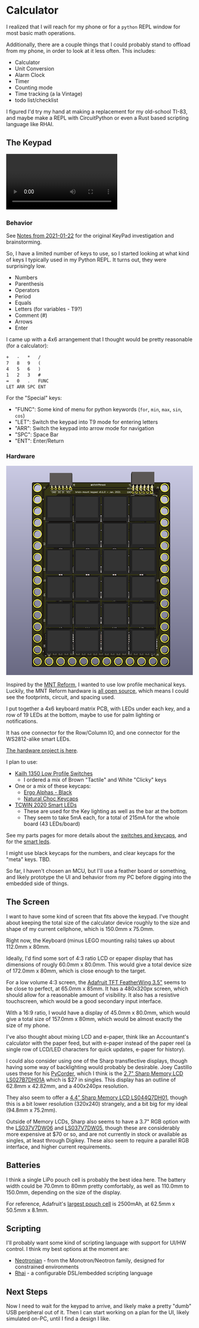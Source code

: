 # Calculator

I realized that I will reach for my phone or for a `python` REPL window for most basic math operations.

Additionally, there are a couple things that I could probably stand to offload from my phone, in order to look at it less often. This includes:

* Calculator
* Unit Conversion
* Alarm Clock
* Timer
* Counting mode
* Time tracking (a la Vintage)
* todo list/checklist

I figured I'd try my hand at making a replacement for my old-school TI-83, and maybe make a REPL with CircuitPython or even a Rust based scripting language like RHAI.

## The Keypad

<video
    controls
    src="https://delivery.jamescdn.com/jmng/calc-keypad-test.mp4">
        Your browser does not support embedded video
</video>

### Behavior

See [Notes from 2021-01-22](./../notes/2021/2021-01-22.md) for the original KeyPad investigation and brainstorming.

So, I have a limited number of keys to use, so I started looking at what kind of keys I typically used in my Python REPL. It turns out, they were surprisingly low.

* Numbers
* Parenthesis
* Operators
* Period
* Equals
* Letters (for variables - T9?)
* Comment (#)
* Arrows
* Enter

I came up with a 4x6 arrangement that I thought would be pretty reasonable (for a calculator):

```
+   -   *   /
7   8   9   (
4   5   6   )
1   2   3   #
=   0   .   FUNC
LET ARR SPC ENT
```

For the "Special" keys:

* "FUNC": Some kind of menu for python keywords (`for`, `min`, `max`, `sin`, `cos`)
* "LET": Switch the keypad into T9 mode for entering letters
* "ARR": Switch the keypad into arrow mode for navigation
* "SPC": Space Bar
* "ENT": Enter/Return

### Hardware

![choc keypad v1 render](./choc-keypad.png)

Inspired by the [MNT Reform](https://mntre.com/media/reform_md/2020-05-08-the-much-more-personal-computer.html), I wanted to use low profile mechanical keys. Luckily, the MNT Reform hardware is [all open source](https://source.mntmn.com/MNT/reform), which means I could see the footprints, circuit, and spacing used.

I put together a 4x6 keyboard matrix PCB, with LEDs under each key, and a row of 19 LEDs at the bottom, maybe to use for palm lighting or notifications.

It has one connector for the Row/Column IO, and one connector for the WS2812-alike smart LEDs.

[The hardware project is here](https://github.com/jamesmunns/brick-mount/tree/main/boards/choc-keypad).

I plan to use:

* [Kailh 1350 Low Profile Switches](https://kbdfans.com/products/kailh-low-profile-1350-choc-rgb-switch-10-pcs?variant=34418543034507)
    * I ordered a mix of Brown "Tactile" and White "Clicky" keys
* One or a mix of these keycaps:
    * [Ergo Alphas - Black](https://mkultra.click/collections/keycaps/products/mbk-choc-keycaps?variant=31262644961378)
    * [Natural Choc Keycaps](https://mkultra.click/collections/keycaps/products/natural-choc-keycaps-1u?variant=31918524465250)
* [TCWIN 2020 Smart LEDs](https://lcsc.com/product-detail/Light-Emitting-Diodes-LED_TCWIN-TC2020RGB-3CJH-TX1812Z5_C784564.html)
    * These are used for the Key lighting as well as the bar at the bottom
    * They seem to take 5mA each, for a total of 215mA for the whole board (43 LEDs/board)

See my parts pages for more details about the [switches and keycaps](./../parts/switches/kailh-1350.md), and for the [smart leds](./../parts/leds/smart-leds.md).

I might use black keycaps for the numbers, and clear keycaps for the "meta" keys. TBD.

So far, I haven't chosen an MCU, but I'll use a feather board or something, and likely prototype the UI and behavior from my PC before digging into the embedded side of things.

## The Screen

I want to have some kind of screen that fits above the keypad. I've thought about keeping the total size of the calculator device roughly to the size and shape of my current cellphone, which is 150.0mm x 75.0mm.

Right now, the Keyboard (minus LEGO mounting rails) takes up about 112.0mm x 80mm.

Ideally, I'd find some sort of 4:3 ratio LCD or epaper display that has dimensions of rougly 60.0mm x 80.0mm. This would give a total device size of 172.0mm x 80mm, which is close enough to the target.

For a low volume 4:3 screen, the [Adafruit TFT FeatherWing 3.5"](https://www.adafruit.com/product/3651) seems to be close to perfect, at 65.0mm x 85mm. It has a 480x320px screen, which should allow for a reasonable amount of visibility. It also has a resistive touchscreen, which would be a good secondary input interface.

With a 16:9 ratio, I would have a display of 45.0mm x 80.0mm, which would give a total size of 157.0mm x 80mm, which would be almost exactly the size of my phone.

I've also thought about mixing LCD and e-paper, think like an Accountant's calculator with the paper feed, but with e-paper instead of the paper reel (a single row of LCD/LED characters for quick updates, e-paper for history).

I could also consider using one of the Sharp transflective displays, though having some way of backlighting would probably be desirable. Joey Castillo uses these for his [PyCorder](https://blog.oshpark.com/2021/01/19/meet-the-pycorder/), which I think is the [2.7" Sharp Memory LCD LS027B7DH01A](https://www.digikey.com/short/4tr05m) which is $27 in singles. This display has an outline of 62.8mm x 42.82mm, and a 400x240px resolution.

They also seem to offer a [4.4" Sharp Memory LCD LS044Q7DH01](https://www.sharpsde.com/products/displays/model/LS044Q7DH01/), though this is a bit lower resolution (320x240) strangely, and a bit big for my ideal (94.8mm x 75.2mm).

Outside of Memory LCDs, Sharp also seems to have a 3.7" RGB option with the [LS037V7DW06](https://www.digikey.com/short/4tr0r8) and [LS037V7DW05](https://www.digikey.com/short/4tr0rn), though these are considerably more expensive at $70 or so, and are not currently in stock or available as singles, at least through Digikey. These also seem to require a parallel RGB interface, and higher current requirements.

## Batteries

I think a single LiPo pouch cell is probably the best idea here. The battery width could be 70.0mm to 80mm pretty comfortably, as well as 110.0mm to 150.0mm, depending on the size of the display.

For reference, Adafruit's [largest pouch cell](https://www.adafruit.com/product/328) is 2500mAh, at 62.5mm x 50.5mm x 8.1mm.

## Scripting

I'll probably want some kind of scripting language with support for UI/HW control. I think my best options at the moment are:

* [Neotronian](https://github.com/Neotron-Compute/Neotronian) - from the Monotron/Neotron family, designed for constrained environments
* [Rhai](https://github.com/rhaiscript/rhai/) - a configurable DSL/embedded scripting language

## Next Steps

Now I need to wait for the keypad to arrive, and likely make a pretty "dumb" USB peripheral out of it. Then I can start working on a plan for the UI, likely simulated on-PC, until I find a design I like.

